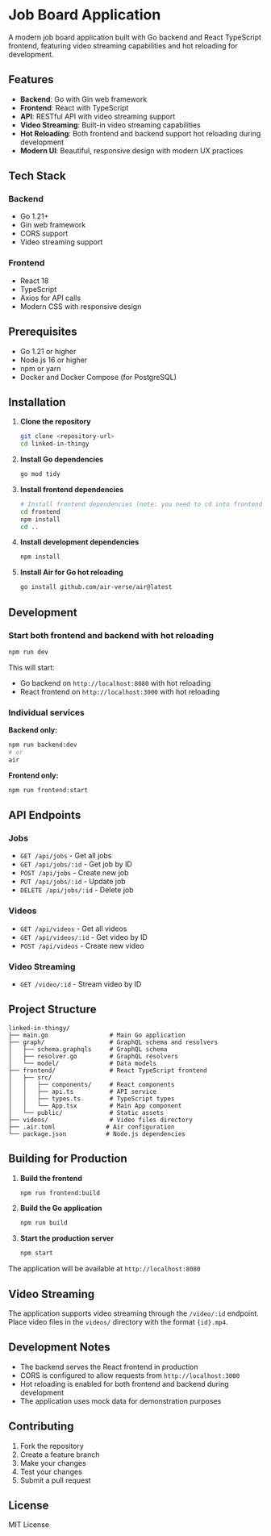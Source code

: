 # Job Board Application

A modern job board application built with Go backend and React TypeScript frontend, featuring video streaming capabilities and hot reloading for development.

## Features

- **Backend**: Go with Gin web framework
- **Frontend**: React with TypeScript
- **API**: RESTful API with video streaming support
- **Video Streaming**: Built-in video streaming capabilities
- **Hot Reloading**: Both frontend and backend support hot reloading during development
- **Modern UI**: Beautiful, responsive design with modern UX practices

## Tech Stack

### Backend

- Go 1.21+
- Gin web framework
- CORS support
- Video streaming support

### Frontend

- React 18
- TypeScript
- Axios for API calls
- Modern CSS with responsive design

## Prerequisites

- Go 1.21 or higher
- Node.js 16 or higher
- npm or yarn
- Docker and Docker Compose (for PostgreSQL)

## Installation

1. **Clone the repository**

   ```bash
   git clone <repository-url>
   cd linked-in-thingy
   ```

2. **Install Go dependencies**

   ```bash
   go mod tidy
   ```

3. **Install frontend dependencies**

   ```bash
   # Install frontend dependencies (note: you need to cd into frontend directory)
   cd frontend
   npm install
   cd ..
   ```

4. **Install development dependencies**

   ```bash
   npm install
   ```

5. **Install Air for Go hot reloading**
   ```bash
   go install github.com/air-verse/air@latest
   ```

## Development

### Start both frontend and backend with hot reloading

```bash
npm run dev
```

This will start:

- Go backend on `http://localhost:8080` with hot reloading
- React frontend on `http://localhost:3000` with hot reloading

### Individual services

**Backend only:**

```bash
npm run backend:dev
# or
air
```

**Frontend only:**

```bash
npm run frontend:start
```

## API Endpoints

### Jobs

- `GET /api/jobs` - Get all jobs
- `GET /api/jobs/:id` - Get job by ID
- `POST /api/jobs` - Create new job
- `PUT /api/jobs/:id` - Update job
- `DELETE /api/jobs/:id` - Delete job

### Videos

- `GET /api/videos` - Get all videos
- `GET /api/videos/:id` - Get video by ID
- `POST /api/videos` - Create new video

### Video Streaming

- `GET /video/:id` - Stream video by ID

## Project Structure

```
linked-in-thingy/
├── main.go                 # Main Go application
├── graph/                  # GraphQL schema and resolvers
│   ├── schema.graphqls     # GraphQL schema
│   ├── resolver.go         # GraphQL resolvers
│   └── model/              # Data models
├── frontend/               # React TypeScript frontend
│   ├── src/
│   │   ├── components/     # React components
│   │   ├── api.ts          # API service
│   │   ├── types.ts        # TypeScript types
│   │   └── App.tsx         # Main App component
│   └── public/             # Static assets
├── videos/                 # Video files directory
├── .air.toml              # Air configuration
└── package.json           # Node.js dependencies
```

## Building for Production

1. **Build the frontend**

   ```bash
   npm run frontend:build
   ```

2. **Build the Go application**

   ```bash
   npm run build
   ```

3. **Start the production server**
   ```bash
   npm start
   ```

The application will be available at `http://localhost:8080`

## Video Streaming

The application supports video streaming through the `/video/:id` endpoint. Place video files in the `videos/` directory with the format `{id}.mp4`.

## Development Notes

- The backend serves the React frontend in production
- CORS is configured to allow requests from `http://localhost:3000`
- Hot reloading is enabled for both frontend and backend during development
- The application uses mock data for demonstration purposes

## Contributing

1. Fork the repository
2. Create a feature branch
3. Make your changes
4. Test your changes
5. Submit a pull request

## License

MIT License
